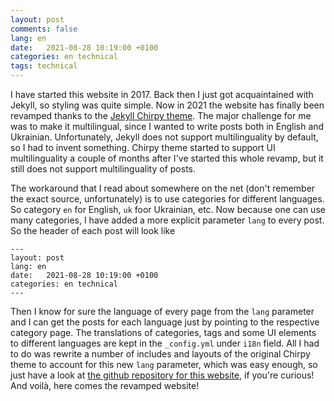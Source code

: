 ```yaml
---
layout: post
comments: false
lang: en
date:   2021-08-28 10:19:00 +0100
categories: en technical
tags: technical
---
```

I have started this website in 2017. Back then I just got acquaintained with Jekyll, so styling was quite simple. Now in 2021 the website has finally been revamped thanks to the [Jekyll Chirpy theme](https://github.com/cotes2020/jekyll-theme-chirpy). The major challenge for me was to make it multilingual, since I wanted to write posts both in English and Ukrainian. Unfortunately, Jekyll does not support multilinguality by default, so I had to invent something. Chirpy theme started to support UI multilinguality a couple of months after I've started this whole revamp, but it still does not support multilinguality of posts.

The workaround that I read about somewhere on the net (don't remember the exact source, unfortunately) is to use categories for different languages. So category `en` for English, `uk` foor Ukrainian, etc. Now because one can use many categories, I have added a more explicit parameter `lang` to every post. So the header of each post will look like
```jekyll
---
layout: post
lang: en
date:   2021-08-28 10:19:00 +0100
categories: en technical
---
```

Then I know for sure the language of every page from the `lang` parameter and I can get the posts for each language just by pointing to the respective category page. The translations of categories, tags and some UI elements to different languages are kept in the `_config.yml` under `i18n` field. All I had to do was rewrite a number of includes and layouts of the original Chirpy theme to account for this new `lang` parameter, which was easy enough, so just have a look at [the github repository for this website](https://github.com/dkalpakchi/dkalpakchi.github.io), if you're curious! And voilà, here comes the revamped website!